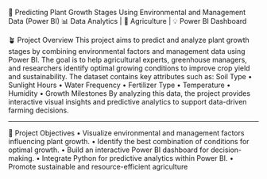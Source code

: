 🌿 Predicting Plant Growth Stages Using Environmental and Management Data (Power BI)
📊 Data Analytics | 🌱 Agriculture | 💡 Power BI Dashboard

🪴 Project Overview
This project aims to predict and analyze plant growth stages by combining environmental factors and management data using Power BI.
The goal is to help agricultural experts, greenhouse managers, and researchers identify optimal growing conditions to improve crop yield and sustainability.
The dataset contains key attributes such as:
	Soil Type
•	Sunlight Hours
•	Water Frequency
•	Fertilizer Type
•	Temperature
•	Humidity
•	Growth Milestones
By analyzing this data, the project provides interactive visual insights and predictive analytics to support data-driven farming decisions.
________________________________________
🎯 Project Objectives
•	Visualize environmental and management factors influencing plant growth.
•	Identify the best combination of conditions for optimal growth.
•	Build an interactive Power BI dashboard for decision-making.
•	Integrate Python for predictive analytics within Power BI.
•	Promote sustainable and resource-efficient agriculture
